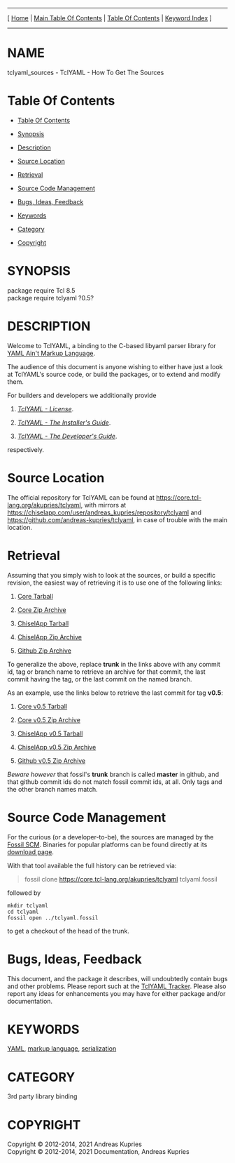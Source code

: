 
[//000000001]: # (tclyaml\_sources \- TclYAML)
[//000000002]: # (Generated from file 'tclyaml\_sources\.man' by tcllib/doctools with format 'markdown')
[//000000003]: # (Copyright &copy; 2012\-2014, 2021 Andreas Kupries)
[//000000004]: # (Copyright &copy; 2012\-2014, 2021 Documentation, Andreas Kupries)
[//000000005]: # (tclyaml\_sources\(n\) 0\.5 doc "TclYAML")

<hr> [ <a href="../../../../../../home">Home</a> &#124; <a
href="../../toc.md">Main Table Of Contents</a> &#124; <a
href="../toc.md">Table Of Contents</a> &#124; <a
href="../../index.md">Keyword Index</a> ] <hr>

# NAME

tclyaml\_sources \- TclYAML \- How To Get The Sources

# <a name='toc'></a>Table Of Contents

  - [Table Of Contents](#toc)

  - [Synopsis](#synopsis)

  - [Description](#section1)

  - [Source Location](#section2)

  - [Retrieval](#section3)

  - [Source Code Management](#section4)

  - [Bugs, Ideas, Feedback](#section5)

  - [Keywords](#keywords)

  - [Category](#category)

  - [Copyright](#copyright)

# <a name='synopsis'></a>SYNOPSIS

package require Tcl 8\.5  
package require tclyaml ?0\.5?  

# <a name='description'></a>DESCRIPTION

Welcome to TclYAML, a binding to the C\-based libyaml parser library for [YAML
Ain't Markup Language](http://yaml\.org)\.

The audience of this document is anyone wishing to either have just a look at
TclYAML's source code, or build the packages, or to extend and modify them\.

For builders and developers we additionally provide

  1. *[TclYAML \- License](tclyaml\_license\.md)*\.

  1. *[TclYAML \- The Installer's Guide](tclyaml\_installer\.md)*\.

  1. *[TclYAML \- The Developer's Guide](tclyaml\_devguide\.md)*\.

respectively\.

# <a name='section2'></a>Source Location

The official repository for TclYAML can be found at
[https://core\.tcl\-lang\.org/akupries/tclyaml](https://core\.tcl\-lang\.org/akupries/tclyaml),
with mirrors at
[https://chiselapp\.com/user/andreas\_kupries/repository/tclyaml](https://chiselapp\.com/user/andreas\_kupries/repository/tclyaml)
and
[https://github\.com/andreas\-kupries/tclyaml](https://github\.com/andreas\-kupries/tclyaml),
in case of trouble with the main location\.

# <a name='section3'></a>Retrieval

Assuming that you simply wish to look at the sources, or build a specific
revision, the easiest way of retrieving it is to use one of the following links:

  1. [Core
     Tarball](https://core\.tcl\-lang\.org/akupries/tclyaml/tarball/trunk/TclYAML\.tar\.gz)

  1. [Core Zip
     Archive](https://core\.tcl\-lang\.org/akupries/tclyaml/zip/trunk/TclYAML\.zip)

  1. [ChiselApp
     Tarball](https://chiselapp\.com/user/andreas\_kupries/repository/tclyaml/tarball/trunk/TclYAML\.tar\.gz)

  1. [ChiselApp Zip
     Archive](https://chiselapp\.com/user/andreas\_kupries/repository/tclyaml/zip/trunk/TclYAML\.zip)

  1. [Github Zip
     Archive](https://github\.com/andreas\-kupries/tclyaml/archive/master\.zip)

To generalize the above, replace __trunk__ in the links above with any
commit id, tag or branch name to retrieve an archive for that commit, the last
commit having the tag, or the last commit on the named branch\.

As an example, use the links below to retrieve the last commit for tag
__v0\.5__:

  1. [Core v0\.5
     Tarball](https://core\.tcl\-lang\.org/akupries/tclyaml/tarball/v0\.5/TclYAML\.tar\.gz)

  1. [Core v0\.5 Zip
     Archive](https://core\.tcl\-lang\.org/akupries/tclyaml/zip/v0\.5/TclYAML\.zip)

  1. [ChiselApp v0\.5
     Tarball](https://chiselapp\.com/user/andreas\_kupries/repository/tclyaml/tarball/v0\.5/TclYAML\.tar\.gz)

  1. [ChiselApp v0\.5 Zip
     Archive](https://chiselapp\.com/user/andreas\_kupries/repository/tclyaml/zip/v0\.5/TclYAML\.zip)

  1. [Github v0\.5 Zip
     Archive](https://github\.com/andreas\-kupries/tclyaml/archive/v0\.5\.zip)

*Beware however* that fossil's __trunk__ branch is called __master__
in github, and that github commit ids do not match fossil commit ids, at all\.
Only tags and the other branch names match\.

# <a name='section4'></a>Source Code Management

For the curious \(or a developer\-to\-be\), the sources are managed by the [Fossil
SCM](https://www\.fossil\-scm\.org)\. Binaries for popular platforms can be found
directly at its [download page](https://www\.fossil\-scm\.org/download\.html)\.

With that tool available the full history can be retrieved via:

> fossil clone [https://core\.tcl\-lang\.org/akupries/tclyaml](https://core\.tcl\-lang\.org/akupries/tclyaml) tclyaml\.fossil

followed by

    mkdir tclyaml
    cd tclyaml
    fossil open ../tclyaml.fossil

to get a checkout of the head of the trunk\.

# <a name='section5'></a>Bugs, Ideas, Feedback

This document, and the package it describes, will undoubtedly contain bugs and
other problems\. Please report such at the [TclYAML
Tracker](https://core\.tcl\-lang\.org/akupries/tclyaml)\. Please also report any
ideas for enhancements you may have for either package and/or documentation\.

# <a name='keywords'></a>KEYWORDS

[YAML](\.\./\.\./index\.md\#yaml), [markup
language](\.\./\.\./index\.md\#markup\_language),
[serialization](\.\./\.\./index\.md\#serialization)

# <a name='category'></a>CATEGORY

3rd party library binding

# <a name='copyright'></a>COPYRIGHT

Copyright &copy; 2012\-2014, 2021 Andreas Kupries  
Copyright &copy; 2012\-2014, 2021 Documentation, Andreas Kupries
